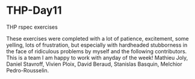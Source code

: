 # THP-Day11
THP rspec exercises






These exercises were completed with a lot of patience, excitement, some yelling, lots of frustration, but especially with hardheaded stubborness in the face of ridiculous problems by myself and the following contributors. 
This is a team I am happy to work with anyday of the week!
Mathieu Joly, Daniel Stavroff, Vivien Ploix, David Beraud, Stanislas Basquin, Melchior Pedro-Rousselin.
